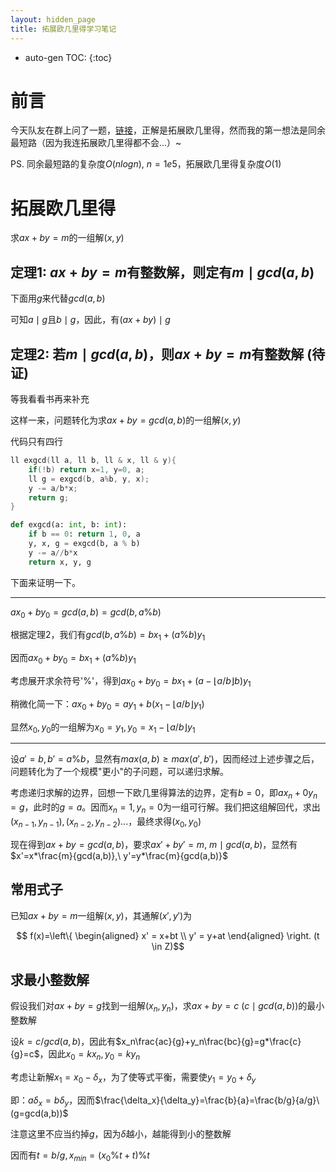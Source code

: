 ```yaml
---
layout: hidden_page
title: 拓展欧几里得学习笔记
---
```


* auto-gen TOC:
{:toc}
# 前言

今天队友在群上问了一题，[链接](https://ac.nowcoder.com/acm/contest/4853/D)，正解是拓展欧几里得，然而我的第一想法是同余最短路（因为我连拓展欧几里得都不会...）~



PS. 同余最短路的复杂度$O(nlogn),\ n=1e5$，拓展欧几里得复杂度$O(1)$



# 拓展欧几里得

求$ax+by=m$的一组解$(x,y)$




## 定理1: $ax+by=m$有整数解，则定有$m\mid gcd(a,b)$

下面用$g$来代替$gcd(a,b)$

可知$a\mid g$且$b\mid g$，因此，有$(ax+by)\mid g$



## 定理2: 若$m\mid gcd(a,b)$，则$ax+by=m$有整数解 (待证)

等我看看书再来补充



这样一来，问题转化为求$ax+by=gcd(a,b)$的一组解$(x,y)$

代码只有四行

```c++
ll exgcd(ll a, ll b, ll & x, ll & y){
	if(!b) return x=1, y=0, a;
    ll g = exgcd(b, a%b, y, x);
    y -= a/b*x;
    return g;
}
```

```python
def exgcd(a: int, b: int):
    if b == 0: return 1, 0, a
    y, x, g = exgcd(b, a % b)
    y -= a//b*x
    return x, y, g
```

下面来证明一下。

------

$ax_0+by_0=gcd(a,b)=gcd(b,a\%b)$

根据定理2，我们有$gcd(b, a\%b)=bx_1+(a\%b)y_1$

因而$ax_0+by_0=bx_1+(a\%b)y_1$

考虑展开求余符号'$\%$'，得到$ax_0+by_0=bx_1+(a -\lfloor a/b \rfloor b)y_1$

稍微化简一下：$ax_0+by_0=ay_1+b(x_1-\lfloor a/b \rfloor y_1)$

显然$x_0,y_0$的一组解为$x_0=y_1,y_0=x_1-\lfloor a/b \rfloor y_1$

------

设$a'=b,b'=a\%b$，显然有$max(a,b)\ge max(a', b')$，因而经过上述步骤之后，问题转化为了一个规模"更小"的子问题，可以递归求解。

考虑递归求解的边界，回想一下欧几里得算法的边界，定有$b=0$，即$ax_n+0y_n=g$，此时的$g=a$。因而$x_n=1,y_n=0$为一组可行解。我们把这组解回代，求出$(x_{n-1},y_{n-1}), (x_{n-2},y_{n-2})...$，最终求得$(x_0,y_0)$



现在得到$ax+by=gcd(a,b)$，要求$ax'+by'=m,\ m\mid gcd(a,b)$，显然有$x'=x*\frac{m}{gcd(a,b)},\ y'=y*\frac{m}{gcd(a,b)}$



## 常用式子

已知$ax+by=m$一组解$(x,y)$，其通解$(x',y')$为

 $$ f(x)=\left\{ \begin{aligned} x' =  x+bt \\ y' =  y+at \end{aligned} \right. (t \in Z)$$ 



## 求最小整数解

假设我们对$ax+by=g$找到一组解$(x_n,y_n)$，求$ax+by=c\ (c\mid gcd(a,b))$的最小整数解

设$k=c/gcd(a,b)$，因此有$x_n\frac{ac}{g}+y_n\frac{bc}{g}=g*\frac{c}{g}=c$，因此$x_0=kx_n, y_0=ky_n$

考虑让新解$x_1=x_0-\delta_x$，为了使等式平衡，需要使$y_1=y_0+\delta_y$

即：$a\delta_x=b\delta_y$，因而$\frac{\delta_x}{\delta_y}=\frac{b}{a}=\frac{b/g}{a/g}\ (g=gcd(a,b))$

注意这里不应当约掉$g$，因为$\delta$越小，越能得到小的整数解

因而有$t=b/g,x_{min}=(x_0\%t+t)\%t$

